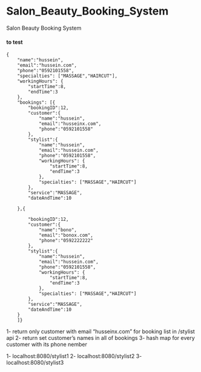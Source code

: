 # Salon_Beauty_Booking_System
Salon Beauty Booking System

#### to test
```
{
    "name":"hussein",
    "email":"hussein.com",
    "phone":"0592101558",
    "specialties": ["MASSAGE","HAIRCUT"], 
    "workingHours": {
        "startTime":8,
        "endTime":3
    },
    "bookings": [{
        "bookingID":12,
        "customer":{
            "name":"hussein",
            "email":"husseinx.com",
            "phone":"0592101558"
        },
        "stylist":{
            "name":"hussein",
            "email":"hussein.com",
            "phone":"0592101558",
            "workingHours": {
                "startTime":8,
                "endTime":3
            },
            "specialties": ["MASSAGE","HAIRCUT"]
        },
        "service":"MASSAGE",
        "dateAndTime":10
        
    },{
        
        "bookingID":12,
        "customer":{
            "name":"bono",
            "email":"bonox.com",
            "phone":"0592222222"
        },
        "stylist":{
            "name":"hussein",
            "email":"hussein.com",
            "phone":"0592101558",
            "workingHours": {
                "startTime":8,
                "endTime":3
            },
            "specialties": ["MASSAGE","HAIRCUT"]
        },
        "service":"MASSAGE",
        "dateAndTime":10
    }
    ]}
```




1- return  only customer with email “husseinx.com” for booking list in /stylist api
2- return set  customer’s names in all of bookings
3- hash map for every customer with its phone nember


1- localhost:8080/stylist1
2- localhost:8080/stylist2
3- localhost:8080/stylist3








